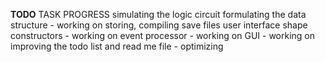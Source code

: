 **TODO**
TASK                                                    PROGRESS
simulating the logic circuit
    formulating the data structure           -          working on
storing, compiling save files
user interface
    shape constructors                       -          working on
    event processor                          -          working on
    GUI                                      -          working on
improving the todo list and read me file     -          optimizing  



